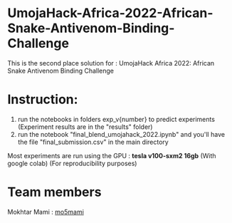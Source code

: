 # UmojaHack-Africa-2022-African-Snake-Antivenom-Binding-Challenge
This is the second place solution for : UmojaHack Africa 2022: African Snake Antivenom Binding Challenge

# Instruction:
1. run the notebooks in folders exp_v{number} to predict experiments (Experiment results are in the "results" folder)
2. run the notebook "final_blend_umojahack_2022.ipynb" and you'll have the file "final_submission.csv" in the main directory  

Most experiments are run using the GPU : **tesla v100-sxm2 16gb** (With google colab) (For reproducibility purposes)

# Team members
Mokhtar Mami : [mo5mami](https://github.com/Mo5mami)
